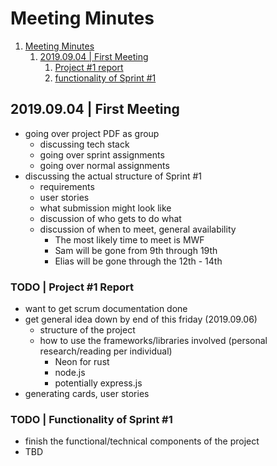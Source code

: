 <a id="org60a35ee"></a>

# Meeting Minutes

1.  [Meeting Minutes](#org60a35ee)
    1.  [2019.09.04 | First Meeting](#org89a7951)
        1.  [Project #1 report](#org735a571)
        2.  [functionality of Sprint #1](#org3fe468d)

<a id="org89a7951"></a>

## 2019.09.04 | First Meeting

-   going over project PDF as group
    -   discussing tech stack
    -   going over sprint assignments
    -   going over normal assignments
-   discussing the actual structure of Sprint #1
    -   requirements
    -   user stories
    -   what submission might look like
    -   discussion of who gets to do what
    -   discussion of when to meet, general availability
        +   The most likely time to meet is MWF
        -   Sam will be gone from 9th through 19th
        -   Elias will be gone through the 12th - 14th


<a id="org735a571"></a>

### TODO | Project #1 Report

-   want to get scrum documentation done
-   get general idea down by end of this friday (2019.09.06)
    -   structure of the project
    -   how to use the frameworks/libraries involved (personal research/reading
        per individual)
        -   Neon for rust
        -   node.js
        -   potentially express.js
-   generating cards, user stories


<a id="org3fe468d"></a>

### TODO | Functionality of Sprint #1

-   finish the functional/technical components of the project
-   TBD
